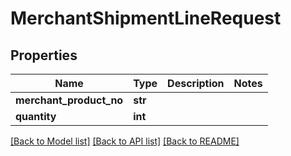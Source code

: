 # MerchantShipmentLineRequest

## Properties
Name | Type | Description | Notes
------------ | ------------- | ------------- | -------------
**merchant_product_no** | **str** |  | 
**quantity** | **int** |  | 

[[Back to Model list]](../README.md#documentation-for-models) [[Back to API list]](../README.md#documentation-for-api-endpoints) [[Back to README]](../README.md)



